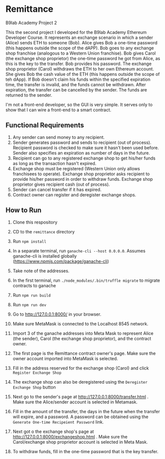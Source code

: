 # Remittance
B9lab Academy Project 2

This the second project I developed for the B9lab Academy Ethereum Developer Course. It represents an exchange scenario in which a sender (Alice) sends ETH to someone (Bob). Alice gives Bob a one-time password 
(this happens outside the scope of the dAPP). Bob goes to any exchange shop franchise (analogous to a Western Union franchise). Bob gives Carol (the exchange shop proprietor) the one-time password he got from Alice, as this is the key to the transfer. Bob provides his password. The exchange shop proprietor (Carol) withdraws the ETH to her own Ethereum account. She gives Bob the cash value of the ETH (this happens outside the scope of teh dApp). If Bob doesn't claim his funds within the specified expiration time, the transfer is invalid, and the funds cannot be withdrawn. After expiration, the transfer can be cancelled by the sender. The funds are returned to the sender.

I'm not a front-end developer, so the GUI is very simple. It serves only to show that I can wire a front-end to a smart contract.

## Functional Requirements
1. Any sender can send money to any recipient. 
2. Sender generates password and sends to recipient (out of process). Recipient password is checked to make sure it hasn't been used before. Sender also specifies an expiration as number of days in the future.
3. Recipient can go to any registered exchange shop to get his/her funds as long as the transaction hasn't expired.
4. Exchange shop must be registered (Western Union only allows franchisees to operate). Exchange shop proprietor asks
recipient to provide his/her password in order to withdraw funds. Exchange shop proprietor gives recipient cash (out of  process).
5. Sender can cancel transfer if it has expired.
6. Contract owner can register and deregister exchange shops.


## How to Run
1. Clone this respository
2. CD to the `remittance` directory
3. Run `npm install`
4. In a separate terminal,  run `ganache-cli --host 0.0.0.0`. Assumes ganache-cli is installed globally (https://www.npmjs.com/package/ganache-cli)
5. Take note of the addresses. 

1. In the first terminal, run `./node_modules/.bin/truffle migrate` to migrate contracts to ganache
2. Run `npm run build`
3. Run `npm run dev`
4. Go to <http://127.0.0.1:8000/> in your browser. 
5. Make sure  MetaMask is connected to the Localhost 8545 network.
6. Import 3 of the ganache addresses into Meta Mask to represent Alice (the sender), Carol (the exchange shop proprietor), and the contract owner.
7. The first page is the Remittance contract owner's page. Make sure the owner account imported into MetaMask is selected.
8. Fill in the address reserved for the exchange shop (Carol) and click `Register Exchange Shop`
9. The exchange shop can also be deregistered using the `Deregister Exchange Shop` button
10. Next go to the sender's page at <http://127.0.0.1:8000/transfer.html> . Make sure the Alice/sender account is selected in Metamask.
11. Fill in the amount of the transfer, the days in the future when the transfer will expire, and a password. A password can be obtained using the `Generate One-time Recipeient Password` link.
12. Next got o the exchange shop's page at <http://127.0.0.1:8000/exchangeshop.html>  . Make sure the Carol/exchange shop proprietor account is selected in Meta Mask.
13. To withdraw funds, fill in the one-time password that is the key transfer.


